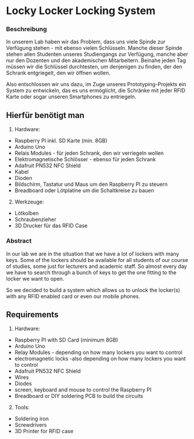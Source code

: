 # Locky Locker Locking System

### Beschreibung
In unserem Lab haben wir das Problem, dass uns viele Spinde zur Verfügung stehen - mit ebenso vielen Schlüsseln. Manche dieser Spinde stehen allen Studenten unseres Studiengangs zur Verfügung, manche aber nur den Dozenten und den akademischen Mitarbeitern.
Beinahe jeden Tag müssen wir die Schlüssel durchtesten, um denjenigen zu finden, der den Schrank entgriegelt, den wir öffnen wollen.

Also entschlossen wir uns dazu, im Zuge unseres Prototyping-Projekts ein System zu entwickeln, das es uns ermöglicht, die Schränke mit jeder RFID Karte oder sogar unseren Smartphones zu entriegeln.

## Hierfür benötigt man
1. Hardware:
  - Raspberry PI inkl. SD Karte (min. 8GB)
  - Arduino Uno
  - Relais Modules - für jeden Schrank, den wir verriegeln wollen
  - Elektromagnetische Schlösser - ebenso für jeden Schrank
  - Adafruit PN532 NFC Shield
  - Kabel
  - Dioden
  - Bildschirm, Tastatur und Maus um den Raspberry PI zu steuern
  - Breadboard oder Lötplatine um die Schaltkreise zu bauen
2. Werkzeuge:
  - Lötkolben
  - Schraubenzieher
  - 3D Drucker für das RFID Case  





### Abstract
In our lab we are in the situation that we have a lot of lockers with many keys. Some of the lockers should be available for all students of our course of studies, some just for lecturers and academic staff.
So almost every day we have to search through a bunch of keys to get the one fitting to the locker we want to open.

So we decided to build a system which allows us to unlock the locker(s) with any RFID enabled card or even our mobile phones.


## Requirements
1. Hardware:
  - Raspberry PI with SD Card (minimum 8GB)
  - Arduino Uno
  - Relay Modules - depending on how many lockers you want to control
  - electromagnetic locks -also depending on how many lockers you want to control
  - Adafruit PN532 NFC Shield
  - Wires
  - Diodes
  - screen, keyboard and mouse to control the Raspberry PI
  - Breadboard or DIY soldering PCB to build the circuits
2. Tools:
  - Soldering iron
  - Screwdrivers
  - 3D Printer for RFID case
